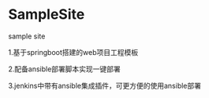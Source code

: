 # SampleSite
sample site

1.基于springboot搭建的web项目工程模板

2.配备ansible部署脚本实现一键部署

3.jenkins中带有ansible集成插件，可更方便的使用ansible部署
